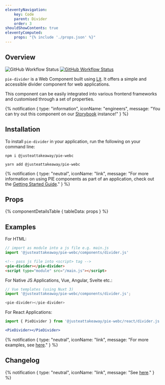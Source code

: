```yaml
---
eleventyNavigation:
    key: Code
    parent: Divider
    order: 3
shouldShowContents: true
eleventyComputed:
    props: "{% include './props.json' %}"
---
```


## Overview

<p>
  <a href="https://www.npmjs.com/@justeattakeaway/pie-divider" style="text-decoration: none">
    <img alt="GitHub Workflow Status" src="https://img.shields.io/npm/v/@justeattakeaway/pie-divider.svg?label=pie-divider">
  </a>

  <a href="https://www.npmjs.com/package/@justeattakeaway/pie-webc">
    <img alt="GitHub Workflow Status" src="https://img.shields.io/npm/v/@justeattakeaway/pie-webc.svg?label=pie-webc">
  </a>
</p>

`pie-divider` is a Web Component built using [Lit](https://lit.dev/). It offers a simple and accessible divider component for web applications.

This component can be easily integrated into various frontend frameworks and customised through a set of properties.

{% notification {
  type: "information",
  iconName: "engineers",
  message: "You can try out this component on our [Storybook](https://webc.pie.design/?path=/docs/divider) instance!"
} %}

## Installation

To install `pie-divider` in your application, run the following on your command line:

```shell
npm i @justeattakeaway/pie-webc
```

```shell
yarn add @justeattakeaway/pie-webc
```

{% notification {
  type: "neutral",
  iconName: "link",
  message: "For more information on using PIE components as part of an application, check out the [Getting Started Guide](https://github.com/justeattakeaway/pie/wiki/Getting-started-with-PIE-Web-Components)."
} %}

## Props

{% componentDetailsTable {
  tableData: props
} %}

## Examples

For HTML:

```js
// import as module into a js file e.g. main.js
import '@justeattakeaway/pie-webc/components/divider.js'
```

```html
<!-- pass js file into <script> tag -->
<pie-divider></pie-divider>
<script type="module" src="/main.js"></script>
```

For Native JS Applications, Vue, Angular, Svelte etc.:

```js
// Vue templates (using Nuxt 3)
import '@justeattakeaway/pie-webc/components/divider.js';

<pie-divider></pie-divider>
```

For React Applications:

```jsx
import { PieDivider } from '@justeattakeaway/pie-webc/react/divider.js';

<PieDivider></PieDivider>
```

{% notification {
  type: "neutral",
  iconName: "link",
  message: "For more examples, see [here](https://github.com/justeattakeaway/pie-aperture/tree/main)."
} %}


## Changelog

{% notification {
  type: "neutral",
  iconName: "link",
  message: "See [here](https://github.com/justeattakeaway/pie/blob/main/packages/components/pie-divider/CHANGELOG.md)."
} %}
